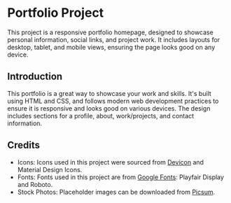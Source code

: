 # Portfolio Project

This project is a responsive portfolio homepage, designed to showcase personal information, social links, and project work. It includes layouts for desktop, tablet, and mobile views, ensuring the page looks good on any device.

## Introduction

This portfolio is a great way to showcase your work and skills. It's built using HTML and CSS, and follows modern web development practices to ensure it is responsive and looks good on various devices. The design includes sections for a profile, about, work/projects, and contact information.

## Credits

- Icons: Icons used in this project were sourced from [Devicon](https://devicon.dev/) and Material Design Icons.
- Fonts: Fonts used in this project are from [Google Fonts](https://fonts.google.com/): Playfair Display and Roboto.
- Stock Photos: Placeholder images can be downloaded from [Picsum](https://picsum.photos/).